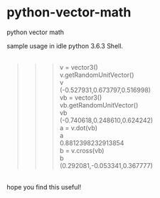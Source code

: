 # python-vector-math
python vector math

sample usage in idle python 3.6.3 Shell. <br/>
<br/>
>>> v = vector3()<br/>
>>> v.getRandomUnitVector()<br/>
>>> v<br/>
(-0.527931,0.673797,0.516998)<br/>
>>> vb = vector3()<br/>
>>> vb.getRandomUnitVector()<br/>
>>> vb<br/>
(-0.740618,0.248610,0.624242)<br/>
>>> a = v.dot(vb)<br/>
>>> a<br/>
0.8812398232913854<br/>
>>> b = v.cross(vb)<br/>
>>> b<br/>
(0.292081,-0.053341,0.367777)<br/>
<br/>
hope you find this useful!
